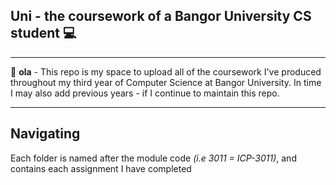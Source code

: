 ## **Uni** - the coursework of a Bangor University CS student 💻
---

👋 **ola** - This repo is my space to upload all of the coursework I've produced throughout my third year of Computer Science at Bangor University. In time I may also add previous years - if I continue to maintain this repo.

---

## Navigating
Each folder is named after the module code *(i.e 3011 = ICP-3011)*, and contains each assignment I have completed
